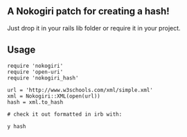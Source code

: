 A Nokogiri patch for creating a hash!
-------------------------------------

Just drop it in your rails lib folder or require it in your project.

Usage
-----

    require 'nokogiri'
    require 'open-uri'
    require 'nokogiri_hash'

    url = 'http://www.w3schools.com/xml/simple.xml'
    xml = Nokogiri::XML(open(url))
    hash = xml.to_hash

    # check it out formatted in irb with:

    y hash
